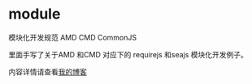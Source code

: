 # module
模块化开发规范 AMD CMD CommonJS

里面手写了关于AMD 和CMD 对应下的 requirejs 和seajs 模块化开发例子。

内容详情请查看[我的博客](http://xurna.github.io/2016/04/12/module/)
